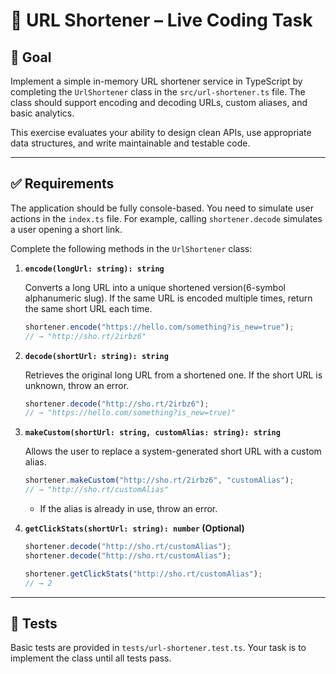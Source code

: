 # 📎 URL Shortener – Live Coding Task

## 📌 Goal

Implement a simple in-memory URL shortener service in TypeScript by completing the `UrlShortener` class in the `src/url-shortener.ts` file. The class should support encoding and decoding URLs, custom aliases, and basic analytics.

This exercise evaluates your ability to design clean APIs, use appropriate data structures, and write maintainable and testable code.

---

## ✅ Requirements

The application should be fully console-based. You need to simulate user actions in the `index.ts` file.
For example, calling `shortener.decode` simulates a user opening a short link.

Complete the following methods in the `UrlShortener` class:

1.  **`encode(longUrl: string): string`**

    Converts a long URL into a unique shortened version(6-symbol alphanumeric slug). If the same URL is encoded multiple times, return the same short URL each time.

    ```ts
    shortener.encode("https://hello.com/something?is_new=true");
    // → "http://sho.rt/2irbz6"
    ```

2.  **`decode(shortUrl: string): string`**

    Retrieves the original long URL from a shortened one. If the short URL is unknown, throw an error.

    ```ts
    shortener.decode("http://sho.rt/2irbz6");
    // → "https://hello.com/something?is_new=true)"
    ```

3.  **`makeCustom(shortUrl: string, customAlias: string): string`**

    Allows the user to replace a system-generated short URL with a custom alias.

    ```ts
    shortener.makeCustom("http://sho.rt/2irbz6", "customAlias");
    // → "http://sho.rt/customAlias"
    ```

    - If the alias is already in use, throw an error.

4.  **`getClickStats(shortUrl: string): number` (Optional)**

    ```ts
    shortener.decode("http://sho.rt/customAlias");
    shortener.decode("http://sho.rt/customAlias");

    shortener.getClickStats("http://sho.rt/customAlias");
    // → 2
    ```

---

## 🧪 Tests

Basic tests are provided in `tests/url-shortener.test.ts`. Your task is to implement the class until all tests pass.
